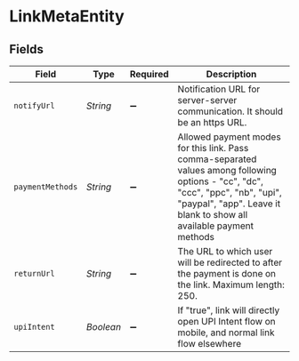 # LinkMetaEntity


## Fields

| Field                                                                                                                                                                                                   | Type                                                                                                                                                                                                    | Required                                                                                                                                                                                                | Description                                                                                                                                                                                             |
| ------------------------------------------------------------------------------------------------------------------------------------------------------------------------------------------------------- | ------------------------------------------------------------------------------------------------------------------------------------------------------------------------------------------------------- | ------------------------------------------------------------------------------------------------------------------------------------------------------------------------------------------------------- | ------------------------------------------------------------------------------------------------------------------------------------------------------------------------------------------------------- |
| `notifyUrl`                                                                                                                                                                                             | *String*                                                                                                                                                                                                | :heavy_minus_sign:                                                                                                                                                                                      | Notification URL for server-server communication. It should be an https URL.                                                                                                                            |
| `paymentMethods`                                                                                                                                                                                        | *String*                                                                                                                                                                                                | :heavy_minus_sign:                                                                                                                                                                                      | Allowed payment modes for this link. Pass comma-separated values among following options - "cc", "dc", "ccc", "ppc", "nb", "upi", "paypal", "app". Leave it blank to show all available payment methods |
| `returnUrl`                                                                                                                                                                                             | *String*                                                                                                                                                                                                | :heavy_minus_sign:                                                                                                                                                                                      | The URL to which user will be redirected to after the payment is done on the link. Maximum length: 250.                                                                                                 |
| `upiIntent`                                                                                                                                                                                             | *Boolean*                                                                                                                                                                                               | :heavy_minus_sign:                                                                                                                                                                                      | If "true", link will directly open UPI Intent flow on mobile, and normal link flow elsewhere                                                                                                            |